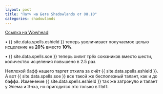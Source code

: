 ```yaml
---
layout: post
title: "Патч на Бете Shadowlands от 08.10"
categories: shadowlands 
---
```


[Ссылка на Wowhead](https://www.wowhead.com/news=31841)  

• {{ site.data.spells.eshield }} теперь увеличивает получаемое целью исцеление на **20%** вместо **10%**.

• {{ site.data.spells.soe }} теперь хилит трёх союзников вместо шести, количество исцеления повышено в 2.5 раз.

Неплохой бафф нашего таргет отхила за счёт {{ site.data.spells.eshield }}. А вот {{ site.data.spells.soe }} все такой же бесполезный талант, как и до баффа. Изменение {{ site.data.spells.eshield }} так же затронуло и талант у Элема и Энха, но пригодится это только в ПвП.
